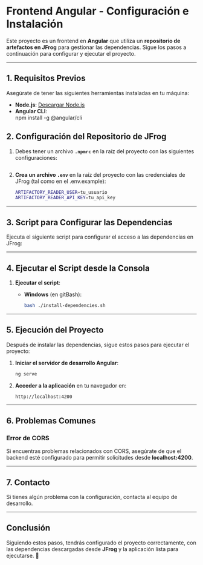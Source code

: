 
# **Frontend Angular - Configuración e Instalación**

Este proyecto es un frontend en **Angular** que utiliza un **repositorio de artefactos en JFrog** para gestionar las dependencias. Sigue los pasos a continuación para configurar y ejecutar el proyecto.

---

## **1. Requisitos Previos**

Asegúrate de tener las siguientes herramientas instaladas en tu máquina:

- **Node.js**: [Descargar Node.js](https://nodejs.org)
- **Angular CLI**:  
  npm install -g @angular/cli

## **2. Configuración del Repositorio de JFrog**

1. Debes tener un archivo **`.npmrc`** en la raíz del proyecto con las siguientes configuraciones:

   ```@npm-bbta:registry=https://bbogdigital.jfrog.io/bbogdigital/api/npm/npm-bbta/
   ```

2. **Crea un archivo `.env`** en la raíz del proyecto con las credenciales de JFrog (tal como en el .env.example):

   ```bash
   ARTIFACTORY_READER_USER=tu_usuario
   ARTIFACTORY_READER_API_KEY=tu_api_key
   ```

---

## **3. Script para Configurar las Dependencias**

Ejecuta el siguiente script para configurar el acceso a las dependencias en JFrog:

---

## **4. Ejecutar el Script desde la Consola**

1. **Ejecutar el script**:

   - **Windows** (en gitBash):

     ```bash
     bash ./install-dependencies.sh
     ```
---

## **5. Ejecución del Proyecto**

Después de instalar las dependencias, sigue estos pasos para ejecutar el proyecto:

1. **Iniciar el servidor de desarrollo Angular**:

   ```bash
   ng serve
   ```

2. **Acceder a la aplicación** en tu navegador en:

   ```
   http://localhost:4200
   ```

---

## **6. Problemas Comunes**

### **Error de CORS**
Si encuentras problemas relacionados con CORS, asegúrate de que el backend esté configurado para permitir solicitudes desde **localhost:4200**.

---

## **7. Contacto**

Si tienes algún problema con la configuración, contacta al equipo de desarrollo.

---

## **Conclusión**

Siguiendo estos pasos, tendrás configurado el proyecto correctamente, con las dependencias descargadas desde **JFrog** y la aplicación lista para ejecutarse. 🚀

